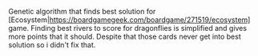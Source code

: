Genetic algorithm that finds best solution for [Ecosystem|https://boardgamegeek.com/boardgame/271519/ecosystem] game.
Finding best rivers to score for dragonflies is simplified and gives more points that it should. Despite that those cards never get into best solution so i didn't fix that.

